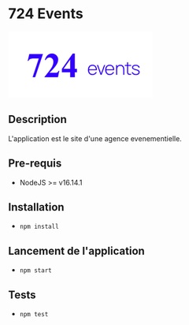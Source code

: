 # 724 Events
![724 logo](./src/logo.png)
## Description
L'application est le site d'une agence evenementielle.
## Pre-requis
- NodeJS  >= v16.14.1

## Installation
- `npm install`

## Lancement de l'application
- `npm start`

## Tests
- `npm test`
